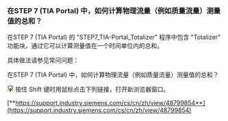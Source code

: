 
### 在STEP 7 (TIA Portal) 中，如何计算物理流量（例如质量流量）测量值的总和？

在STEP 7 (TIA Portal) 的 "STEP7_TIA-Portal_Totalizer" 程序中包含 "Totalizer" 功能块，通过它可以计算测量值在一个时间单位内的总和。

具体做法请参见常问问题：

在STEP 7 (TIA Portal) 中，如何计算物理流量（例如质量流量）测量值的总和？

![](images/3.gif) 按住 Shift 键时用鼠标点击下列链接，打开新浏览器窗口。

[**https://support.industry.siemens.com/cs/cn/zh/view/48799854**](https://support.industry.siemens.com/cs/cn/zh/view/48799854)
